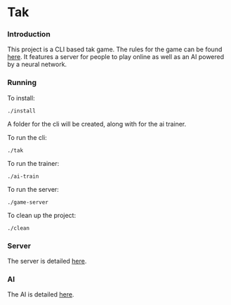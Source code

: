 Tak
===


### Introduction

This project is a CLI based tak game.
The rules for the game can be found [here](https://cheapass.com/wp-content/uploads/2018/04/UniversityRulesSM.pdf).
It features a server for people to play online as well as an AI powered by a neural network.

### Running

To install:

    ./install

A folder for the cli will be created, along with for the ai trainer.

To run the cli:

    ./tak

To run the trainer:

    ./ai-train

To run the server:

    ./game-server

To clean up the project:

    ./clean

### Server

The server is detailed [here](tak-server/README.md).

### AI

The AI is detailed [here](tak-ai/README.md).

